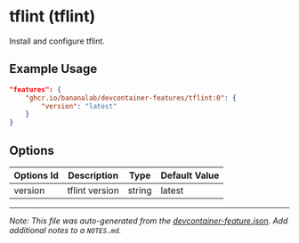 
# tflint (tflint)

Install and configure tflint.

## Example Usage

```json
"features": {
    "ghcr.io/bananalab/devcontainer-features/tflint:0": {
        "version": "latest"
    }
}
```

## Options

| Options Id | Description | Type | Default Value |
|-----|-----|-----|-----|
| version | tflint version | string | latest |



---

_Note: This file was auto-generated from the [devcontainer-feature.json](https://github.com/bananalab/devcontainer-features/blob/main/src/tflint/devcontainer-feature.json).  Add additional notes to a `NOTES.md`._
